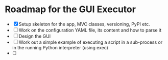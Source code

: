 # Roadmap for the GUI Executor

* [x] Setup skeleton for the app, MVC classes, versioning, PyPI etc.
* [ ] Work on the configuration YAML file, its content and how to parse it
* [ ] Design the GUI
* [ ] Work out a simple example of executing a script in a sub-process or in the running Python interpreter (using exec)
* [ ] 
